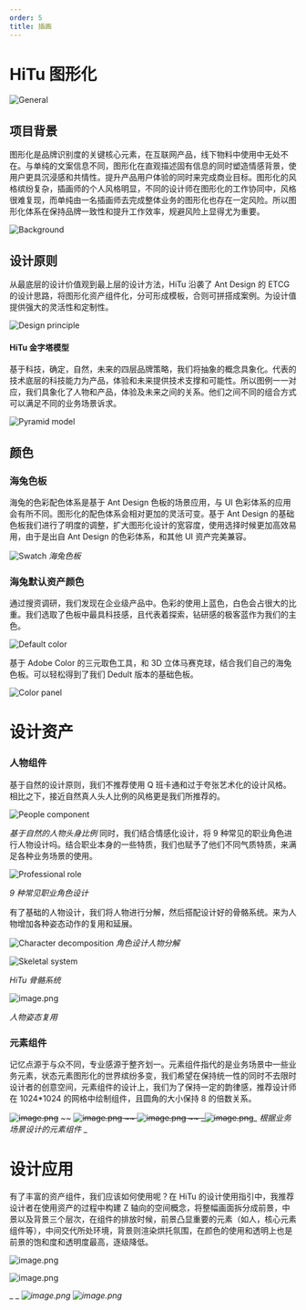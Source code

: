 ```yaml
---
order: 5
title: 插画
---
```


# HiTu 图形化

![General](https://gw.alipayobjects.com/mdn/rms_08e378/afts/img/A*WzMpTIP8R6gAAAAAAAAAAABkARQnAQ)

## 项目背景

图形化是品牌识别度的关键核心元素，在互联网产品，线下物料中使用中无处不在。与单纯的文案信息不同，图形化在直观描述固有信息的同时塑造情感背景，使用户更具沉浸感和共情性。提升产品用户体验的同时来完成商业目标。图形化的风格缤纷复杂，插画师的个人风格明显，不同的设计师在图形化的工作协同中，风格很难复现，而单纯由一名插画师去完成整体业务的图形化也存在一定风险。所以图形化体系在保持品牌一致性和提升工作效率，规避风险上显得尤为重要。

![Background](https://gw.alipayobjects.com/mdn/rms_08e378/afts/img/A*rSUBTL8hv9sAAAAAAAAAAABkARQnAQ)

## 设计原则

从最底层的设计价值观到最上层的设计方法，HiTu 沿袭了 Ant Design 的 ETCG 的设计思路，将图形化资产组件化，分可形成模板，合则可拼搭成案例。为设计值提供强大的灵活性和定制性。

![Design principle](https://gw.alipayobjects.com/mdn/rms_08e378/afts/img/A*WKEzS5-_zYAAAAAAAAAAAABkARQnAQ)

#### HiTu 金字塔模型

基于科技，确定，自然，未来的四层品牌策略，我们将抽象的概念具象化。代表的技术底层的科技能力为产品，体验和未来提供技术支撑和可能性。所以图例一一对应，我们具象化了人物和产品，体验及未来之间的关系。他们之间不同的组合方式可以满足不同的业务场景诉求。

![Pyramid model](https://gw.alipayobjects.com/mdn/rms_08e378/afts/img/A*K0AETKiR__EAAAAAAAAAAABkARQnAQ)

## 颜色

### 海兔色板

海兔的色彩配色体系是基于 Ant Design 色板的场景应用，与 UI 色彩体系的应用会有所不同。图形化的配色体系会相对更加的灵活可变。基于 Ant Design 的基础色板我们进行了明度的调整，扩大图形化设计的宽容度，使用选择时候更加高效易用，由于是出自 Ant Design 的色彩体系，和其他 UI 资产完美兼容。

![Swatch](https://gw.alipayobjects.com/mdn/rms_08e378/afts/img/A*Yr0NQZ4ECycAAAAAAAAAAABkARQnAQ) _海兔色板_

### 海兔默认资产颜色

通过搜资调研，我们发现在企业级产品中。色彩的使用上蓝色，白色会占很大的比重。我们选取了色板中最具科技感，且代表着探索，钻研感的极客蓝作为我们的主色。

![Default color](https://gw.alipayobjects.com/mdn/rms_08e378/afts/img/A*t4D6QaFM2DAAAAAAAAAAAABkARQnAQ)

基于 Adobe Color 的三元取色工具，和 3D 立体马赛克球，结合我们自己的海兔色板。可以轻松得到了我们 Dedult 版本的基础色板。

![Color panel](https://gw.alipayobjects.com/mdn/rms_08e378/afts/img/A*fI2hSI8v0bgAAAAAAAAAAABkARQnAQ)

# 设计资产

### 人物组件

基于自然的设计原则，我们不推荐使用 Q 班卡通和过于夸张艺术化的设计风格。相比之下，接近自然真人头人比例的风格更是我们所推荐的。

![People component](https://gw.alipayobjects.com/mdn/rms_08e378/afts/img/A*09cDSb88sjgAAAAAAAAAAABkARQnAQ)

_基于自然的人物头身比例_ 同时，我们结合情感化设计，将 9 种常见的职业角色进行人物设计吗。结合职业本身的一些特质，我们也赋予了他们不同气质特质，来满足各种业务场景的使用。

![Professional role](https://gw.alipayobjects.com/mdn/rms_08e378/afts/img/A*xjrVRoIZtYwAAAAAAAAAAABkARQnAQ)

_9 种常见职业角色设计_

有了基础的人物设计，我们将人物进行分解，然后搭配设计好的骨骼系统。来为人物增加各种姿态动作的复用和延展。

![Character decomposition](https://gw.alipayobjects.com/mdn/rms_08e378/afts/img/A*uoxQS6xUq5UAAAAAAAAAAABkARQnAQ) _角色设计人物分解_

![Skeletal system](https://gw.alipayobjects.com/mdn/rms_08e378/afts/img/A*9-cATIWgPx8AAAAAAAAAAABkARQnAQ)

_HiTu 骨骼系统_

![image.png](https://intranetproxy.alipay.com/skylark/lark/0/2019/png/2142/1577087349209-4014839e-0d17-450f-83fb-c4d996a064d0.png#align=left&display=inline&height=399&name=image.png&originHeight=667&originWidth=1210&size=351140&status=done&style=none&width=723)

_人物姿态复用_

### 元素组件

记忆点源于与众不同，专业感源于整齐划一。元素组件指代的是业务场景中一些业务元素，状态元素图形化的世界缤纷多变，我们希望在保持统一性的同时不去限时设计者的创意空间，元素组件的设计上，我们为了保持一定的韵律感，推荐设计师在 1024\*1024 的网格中绘制组件，且圆角的大小保持 8 的倍数关系。

~~![image.png](https://intranetproxy.alipay.com/skylark/lark/0/2019/png/2142/1577080896766-c22ca221-cee0-42a7-9e6f-6ed9fe451a29.png#align=left&display=inline&height=369&name=image.png&originHeight=815&originWidth=917&size=72987&status=done&style=none&width=415)~~ ~~ ~~![image.png](https://intranetproxy.alipay.com/skylark/lark/0/2019/png/2142/1577081822742-c7ed68db-0f46-48d2-9a33-2b90966c12a0.png#align=left&display=inline&height=359&name=image.png&originHeight=636&originWidth=1160&size=47151&status=done&style=none&width=655) ~~ ~~![image.png](https://intranetproxy.alipay.com/skylark/lark/0/2019/png/2142/1577092793474-52b09ba0-a6d1-4dfc-8c4d-e71be4169c44.png#align=left&display=inline&height=426&name=image.png&originHeight=852&originWidth=2144&size=114491&status=done&style=none&width=1072) ~~ \_~~![image.png](https://intranetproxy.alipay.com/skylark/lark/0/2019/png/2142/1577092852844-04d32d4a-be07-4248-bd00-5e4366782237.png#align=left&display=inline&height=394&name=image.png&originHeight=982&originWidth=1860&size=280850&status=done&style=none&width=746)~~\_ _根据业务场景设计的元素组件_ \_

# 设计应用

有了丰富的资产组件，我们应该如何使用呢？在 HiTu 的设计使用指引中，我推荐设计者在使用资产的过程中构建 Z 轴向的空间概念，将整幅画面拆分成前景，中景以及背景三个层次，在组件的排放时候，前景凸显重要的元素（如人，核心元素组件等），中间交代所处环境，背景则渲染烘托氛围，在颜色的使用和透明上也是前景的饱和度和透明度最高，逐级降低。

![image.png](https://intranetproxy.alipay.com/skylark/lark/0/2019/png/2142/1577093457367-2260ac78-48ba-4145-b1eb-58b9f3900860.png#align=left&display=inline&height=352&name=image.png&originHeight=704&originWidth=1272&size=57595&status=done&style=none&width=636)

![image.png](https://intranetproxy.alipay.com/skylark/lark/0/2019/png/2142/1577099247491-d0e87228-433b-4a93-a55e-612114a33749.png#align=left&display=inline&height=367&name=image.png&originHeight=830&originWidth=1252&size=88463&status=done&style=none&width=554)

\_ \_ _![image.png](https://intranetproxy.alipay.com/skylark/lark/0/2019/png/2142/1577099419892-d741c857-3943-418f-a01f-a99d752fb992.png#align=left&display=inline&height=413&name=image.png&originHeight=1066&originWidth=1842&size=101775&status=done&style=none&width=713)_ _![image.png](https://intranetproxy.alipay.com/skylark/lark/0/2019/png/2142/1577099463733-b7f639d1-4e06-4b2c-9339-f21d39caa217.png#align=left&display=inline&height=536&name=image.png&originHeight=1072&originWidth=1862&size=102712&status=done&style=none&width=931)_
